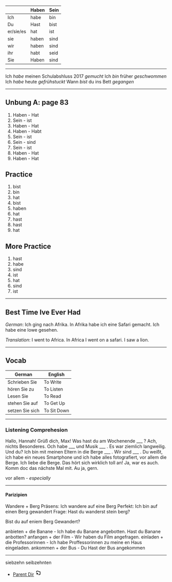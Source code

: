 
|  | Haben | Sein |
| ---- | ---- | ---- |
| Ich | habe | bin |
| Du | Hast | bist |
| er/sie/es | hat | ist |
| sie | haben | sind |
| wir | haben | sind |
| ihr | habt | seid |
| Sie | Haben | sind |

****

Ich *habe* meinen Schulabshluss 2017 *gemucht*
Ich *bin* früher *geschwommen*
Ich *habe* heute *gefrühstuckt*
Wann *bist* du ins Bett *gegangen*

****

## Unbung A: page 83

1) Haben - Hat
2) Sein - ist 
3) Haben - Hat
4) Haben - Habt
5) Sein - ist
6) Sein - sind
7) Sein - ist
8) Haben - Hat
9) Haben - Hat 


## Practice

1) bist
2) bin
3) hat
4) bist
5) haben
6) hat
7) hast
8) hast
9) hat 

## More Practice

1) hast
2) habe
3) sind
4) ist
5) hat
6) sind 
7) ist

****

## Best Time Ive Ever Had

*German*: Ich ging nach Afrika. In Afrika habe ich eine Safari gemacht.
Ich habe eine lowe gesehen.  

*Translation*: I went to Africa. In Africa I went on a safari. I saw a lion.

****

## Vocab

| German | English |
| ---- | ---- |
| Schrieben Sie | To Write |
| hören Sie zu | To Listen |
| Lesen Sie | To Read |
| stehen Sie auf | To Get Up |
| setzen Sie sich | To Sit Down |

****

### Listening Comprehesion

Hallo, Hannah!
Grüß dich, Max! Was hast du am Wochenende ___ ? 
Ach, nichts Besonderes. Och habe ___ und Musik ___ . Es war ziemlich langweilig. Und du?
Ich bin mit meinen Eltern in die Berge ___ . Wir sind ___ . Du weißt, ich habe ein neues Smartphone und ich habe alles fotografiert, vor allem die Berge. Ich liebe die Berge. 
Das hört sich wirklich toll an!
Ja, war es auch. Komm doc das nächste Mal mit. 
Au ja, gern.

vor allem - _especially_

****

#### Parizipien

Wandere + Berg
Präsens: Ich wandere auf eine Berg
Perfekt: Ich bin auf einen Berg gewandert
Frage: Hast du wanderst stein berg?

Bist du auf eniem Berg Gewandert?

anbieten + die Banane - Ich habe du Banane angebotten. Hast du Banane anbotten?
anfangen + der Film - Wir haben du Film angefragen. 
einladen + die Professorinnen - Ich habe Proffessorinnen zu meine en Haus eingeladen. 
ankommen + der Bus - Du Hast der Bus angekommen

****

siebzehn
seibzehnten


- [Parent Dir](Index.md) <img src="../../Assets/parent.png" alt="Root Dir Folder" style="width:20px;height:20px;">